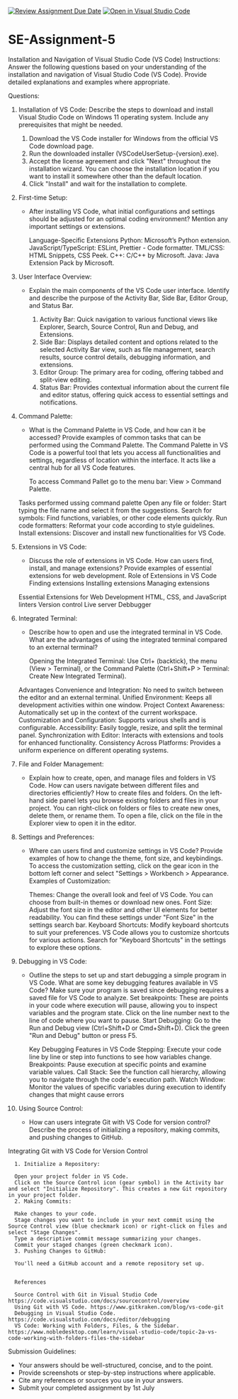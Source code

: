 [![Review Assignment Due Date](https://classroom.github.com/assets/deadline-readme-button-22041afd0340ce965d47ae6ef1cefeee28c7c493a6346c4f15d667ab976d596c.svg)](https://classroom.github.com/a/XoLGRbHq)
[![Open in Visual Studio Code](https://classroom.github.com/assets/open-in-vscode-2e0aaae1b6195c2367325f4f02e2d04e9abb55f0b24a779b69b11b9e10269abc.svg)](https://classroom.github.com/online_ide?assignment_repo_id=15278042&assignment_repo_type=AssignmentRepo)
# SE-Assignment-5
Installation and Navigation of Visual Studio Code (VS Code)
 Instructions:
Answer the following questions based on your understanding of the installation and navigation of Visual Studio Code (VS Code). Provide detailed explanations and examples where appropriate.

 Questions:

1. Installation of VS Code:
   Describe the steps to download and install Visual Studio Code on Windows 11 operating system. Include any prerequisites that might be needed.
    
     1. Download the VS Code installer for Windows from the official VS Code download page.
     2. Run the downloaded installer (VSCodeUserSetup-{version}.exe).
      3. Accept the license agreement and click "Next" throughout the installation wizard. You can choose the installation location if you want to install it somewhere other than the default location.
      4. Click "Install" and wait for the installation to complete.

2. First-time Setup:
   - After installing VS Code, what initial configurations and settings should be adjusted for an optimal coding environment? Mention any important settings or extensions.
             
      Language-Specific Extensions
         Python: Microsoft’s Python extension.
         JavaScript/TypeScript: ESLint, Prettier - Code formatter.
         TML/CSS: HTML Snippets, CSS Peek.
         C++: C/C++ by Microsoft.
         Java: Java Extension Pack by Microsoft.


3. User Interface Overview:
   - Explain the main components of the VS Code user interface. Identify and describe the purpose of the Activity Bar, Side Bar, Editor Group, and Status Bar.
   
      1. Activity Bar: Quick navigation to various functional views like Explorer, Search, Source Control, Run and Debug, and Extensions.
      2. Side Bar: Displays detailed content and options related to the selected Activity Bar view, such as file management, search results, source control details, debugging information, and extensions.
      3. Editor Group: The primary area for coding, offering tabbed and split-view editing.
      4. Status Bar: Provides contextual information about the current file and editor status, offering quick access to essential settings and notifications.

4. Command Palette:
   - What is the Command Palette in VS Code, and how can it be accessed? Provide examples of common tasks that can be performed using the Command Palette.
      The Command Palette in VS Code is a powerful tool that lets you access all functionalities and settings, regardless of location within the interface. It acts like a central hub for all VS Code features.

      To access Command Pallet go to the menu bar: View > Command Palette.

   Tasks performed ussing command palette
      Open any file or folder: Start typing the file name and select it from the suggestions.
      Search for symbols: Find functions, variables, or other code elements quickly.
      Run code formatters: Reformat your code according to style guidelines.
      Install extensions: Discover and install new functionalities for VS Code.

5. Extensions in VS Code:
   - Discuss the role of extensions in VS Code. How can users find, install, and manage extensions? Provide examples of essential extensions for web development.
   Role of Extensions in VS Code
      Finding extensions
      Installing extensions
      Managing extensions

   Essential Extensions for Web Development
      HTML, CSS, and JavaScript linters
      Version control
      Live server
      Debbugger

   

6. Integrated Terminal:
   - Describe how to open and use the integrated terminal in VS Code. What are the advantages of using the integrated terminal compared to an external terminal?

      Opening the Integrated Terminal: Use Ctrl+ (backtick), the menu (View > Terminal), or the Command Palette (Ctrl+Shift+P > Terminal: Create New Integrated Terminal).

   Advantages
      Convenience and Integration: No need to switch between the editor and an external terminal.
      Unified Environment: Keeps all development activities within one window.
      Project Context Awareness: Automatically set up in the context of the current workspace.
      Customization and Configuration: Supports various shells and is configurable.
      Accessibility: Easily toggle, resize, and split the terminal panel.
      Synchronization with Editor: Interacts with extensions and tools for enhanced functionality.
      Consistency Across Platforms: Provides a uniform experience on different operating systems.

7. File and Folder Management:
   - Explain how to create, open, and manage files and folders in VS Code. How can users navigate between different files and directories efficiently?
      How to create files and folders. On the left-hand side panel lets you browse existing folders and files in your project. You can right-click on folders or files to create new ones, delete them, or rename them.
      To open a file, click on the file in the Explorer view to open it in the editor.


8. Settings and Preferences:
   - Where can users find and customize settings in VS Code? Provide examples of how to change the theme, font size, and keybindings.
       To access the customization setting, click on the gear icon in the bottom left corner and select "Settings > Workbench > Appearance.
       Examples of Customization:

      Themes: Change the overall look and feel of VS Code. You can choose from built-in themes or download new ones.
      Font Size: Adjust the font size in the editor and other UI elements for better readability. You can find these settings under "Font Size" in the settings search bar.
      Keyboard Shortcuts: Modify keyboard shortcuts to suit your preferences. VS Code allows you to customize shortcuts for various actions. Search for "Keyboard Shortcuts" in the settings to explore these options.

9. Debugging in VS Code:
   - Outline the steps to set up and start debugging a simple program in VS Code. What are some key debugging features available in VS Code?
      Make sure your program is saved since debugging requires a saved file for VS Code to analyze.
      Set breakpoints: These are points in your code where execution will pause, allowing you to inspect variables and the program state. Click on the line number next to the line of code where you want to pause.
      Start Debugging:
      Go to the Run and Debug view (Ctrl+Shift+D or Cmd+Shift+D). 
      Click the green "Run and Debug" button or press F5.

      Key Debugging Features in VS Code
      Stepping: Execute your code line by line or step into functions to see how variables change.
      Breakpoints: Pause execution at specific points and examine variable values.
      Call Stack: See the function call hierarchy, allowing you to navigate through the code's execution path.
      Watch Window: Monitor the values of specific variables during execution to identify changes that might cause errors

10. Using Source Control:
    - How can users integrate Git with VS Code for version control? Describe the process of initializing a repository, making commits, and pushing changes to GitHub.

Integrating Git with VS Code for Version Control

      1. Initialize a Repository:

      Open your project folder in VS Code.
      Click on the Source Control icon (gear symbol) in the Activity bar and select "Initialize Repository". This creates a new Git repository in your project folder.
      2. Making Commits:

      Make changes to your code.
      Stage changes you want to include in your next commit using the Source Control view (blue checkmark icon) or right-click on files and select "Stage Changes".
      Type a descriptive commit message summarizing your changes.
      Commit your staged changes (green checkmark icon).
      3. Pushing Changes to GitHub:

      You'll need a GitHub account and a remote repository set up. 


      References

      Source Control with Git in Visual Studio Code https://code.visualstudio.com/docs/sourcecontrol/overview
      Using Git with VS Code. https://www.gitkraken.com/blog/vs-code-git
      Debugging in Visual Studio Code. https://code.visualstudio.com/docs/editor/debugging
      VS Code: Working with Folders, Files, & the Sidebar. https://www.nobledesktop.com/learn/visual-studio-code/topic-2a-vs-code-working-with-folders-files-the-sidebar

 Submission Guidelines:
- Your answers should be well-structured, concise, and to the point.
- Provide screenshots or step-by-step instructions where applicable.
- Cite any references or sources you use in your answers.
- Submit your completed assignment by 1st July 

